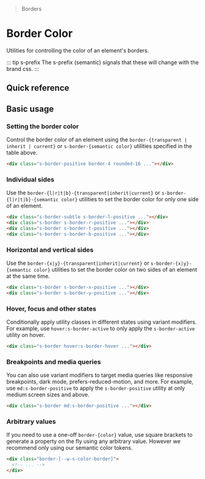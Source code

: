 > Borders

# Border Color

Utilities for controlling the color of an element's borders.

::: tip s-prefix
The s-prefix (semantic) signals that these will change with the brand css.
:::

## Quick reference

<ThemeContainer />

<qr-color-table />

## Basic usage

### Setting the border color

Control the border color of an element using the `border-{transparent | inherit | current}` or `s-border-{semantic color}` utilities specified in the table above.

<container>
  <div class="grid gap-16 justify-items-center">
    <div class="h-80 w-80 border-4 rounded-16 s-border-positive"></div>
  </div>
</container>

```html
<div class="s-border-positive border-4 rounded-16 ..."></div>
```

<!--
TODO: How should we handle opacity?

### Changing the opacity
Control the opacity of an element’s border color using the color opacity modifier.

<container>
  <div class="grid grid-cols-3 gap-16 justify-items-center">
    <div class="pd-bg-violet-500 h-80 w-80 border-4 rounded-4 pd-border-indigo-500/100"></div>
    <div class="pd-bg-violet-500 h-80 w-80 border-4 rounded-4 pd-border-indigo-500/75"></div>
    <div class="pd-bg-violet-500 h-80 w-80 border-4 rounded-4 pd-border-indigo-500/50"></div>
  </div>
</container>

```html
<div class="border-4 border-indigo-500/100 ..."></div>
<div class="border-4 border-indigo-500/75 ..."></div>
<div class="border-4 border-indigo-500/50 ..."></div>
```
-->

### Individual sides

Use the `border-{l|r|t|b}-{transparent|inherit|current}` or `s-border-{l|r|t|b}-{semantic color}` utilities to set the border color for only one side of an element.

<container>
  <div class="grid grid-cols-4 gap-16 justify-items-center">
    <div class="h-80 w-80 border-4 rounded-16 s-border s-border-l-positive"></div>
    <div class="h-80 w-80 border-4 rounded-16 s-border s-border-r-positive"></div>
    <div class="h-80 w-80 border-4 rounded-16 s-border s-border-t-positive"></div>
    <div class="h-80 w-80 border-4 rounded-16 s-border s-border-b-positive"></div>
  </div>
</container>

```html
<div class="s-border-subtle s-border-l-positive ..."></div>
<div class="s-border s-border-r-positive ..."></div>
<div class="s-border s-border-t-positive ..."></div>
<div class="s-border s-border-b-positive ..."></div>
```

### Horizontal and vertical sides

Use the `border-{x|y}-{transparent|inherit|current}` or `s-border-{x|y}-{semantic color}` utilities to set the border color on two sides of an element at the same time.

<container>
  <div class="grid grid-cols-2 gap-16 justify-items-center">
    <div class="h-80 w-80 border-4 rounded-16 s-border s-border-x-positive"></div>
    <div class="h-80 w-80 border-4 rounded-16 s-border s-border-y-positive"></div>
   </div>
</container>

```html
<div class="s-border s-border-x-positive ..."></div>
<div class="s-border s-border-y-positive ..."></div>
```

### Hover, focus and other states

Conditionally apply utility classes in different states using variant modifiers.
For example, use `hover:s-border-active` to only apply the `s-border-active` utility on hover.

<container>
  <div class="grid gap-16 justify-items-center">
    <div class="h-80 w-80 border-4 rounded-16 s-border hover:s-border-hover"></div>
   </div>
</container>

```html
<div class="s-border hover:s-border-hover ..."></div>
```

### Breakpoints and media queries

You can also use variant modifiers to target media queries like responsive breakpoints, dark mode, prefers-reduced-motion, and more.
For example, use `md:s-border-positive` to apply the `s-border-positive` utility at only medium screen sizes and above.

<container>
  <div class="grid gap-16 justify-items-center">
    <div class="h-80 w-80 border-4 rounded-16 s-border md:s-border-positive"></div>
   </div>
</container>

```html
<div class="s-border md:s-border-positive ..."></div>
```
### Arbitrary values
If you need to use a one-off `border-{color}` value, use square brackets to generate a property on the fly using any arbitrary value. However we recommend only using our semantic color tokens.

```html
<div class="border-[--w-s-color-border]">
  <!-- ... -->
</div>
```